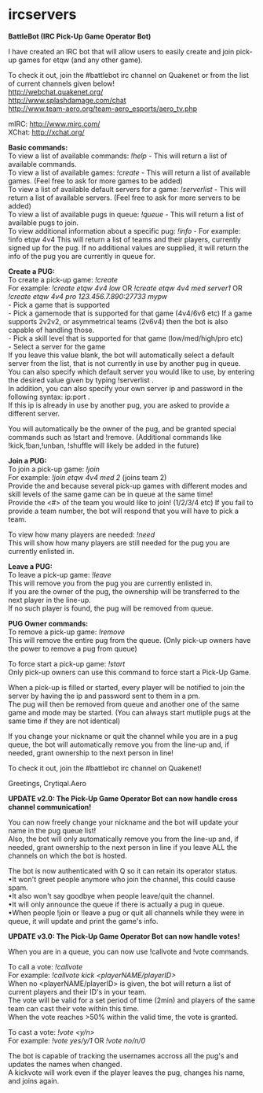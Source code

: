 # ircservers
<b>BattleBot (IRC Pick-Up Game Operator Bot)</b>

I have created an IRC bot that will allow users to easily create and join pick-up games for etqw (and any other game).

To check it out, join the #battlebot irc channel on Quakenet or from the list of current channels given below!   
http://webchat.quakenet.org/   
http://www.splashdamage.com/chat   
http://www.team-aero.org/team-aero_esports/aero_tv.php  
  
mIRC: http://www.mirc.com/   
XChat: http://xchat.org/  
  
<b>Basic commands:</b>    
To view a list of available commands: <i>!help</i> - This will return a list of available commands.  
To view a list of available games: <i>!create</i> - This will return a list of available games. (Feel free to ask for more games to be added)  
To view a list of available default servers for a game: <i>!serverlist</i> - This will return a list of available servers. (Feel free to ask for more servers to be added)  
To view a list of available pugs in queue: <i>!queue</i> - This will return a list of available pugs to join.  
To view additional information about a specific pug: <i>!info</i> - For example: !info etqw 4v4 This will return a list of teams and their players, currently signed up for the pug. If no additional values are supplied, it will return the info of the pug you are currently in queue for.  
  
  
<b>Create a PUG:</b>  
To create a pick-up game: <i>!create <game> <mode> <skill> <server></i>  
For example: <i>!create etqw 4v4 low</i> OR <i>!create etqw 4v4 med server1</i> OR <i>!create etqw 4v4 pro 123.456.7.890:27733 mypw</i>   
<game> - Pick a game that is supported  
<mode> - Pick a gamemode that is supported for that game (4v4/6v6 etc) If a game supports 2v2v2, or asymmetrical teams (2v6v4) then the bot is also capable of handling those.  
<skill> - Pick a skill level that is supported for that game (low/med/high/pro etc)  
<server> - Select a server for the game   
If you leave this value blank, the bot will automatically select a default server from the list, that is not currently in use by another pug in queue.  
You can also specify which default server you would like to use, by entering the desired value given by typing !serverlist .   
In addition, you can also specify your own server ip and password in the following syntax: ip:port .   
If this ip is already in use by another pug, you are asked to provide a different server.  
  
You will automatically be the owner of the pug, and be granted special commands such as !start and !remove. (Additional commands like !kick,!ban,!unban, !shuffle will likely be added in the future)  
  
  
<b>Join a PUG:</b>  
To join a pick-up game: <i>!join</i>   
For example: <i>!join etqw 4v4 med 2</i> (joins team 2)   
Provide the <mode> and <skill> because several pick-up games with different modes and skill levels of the same game can be in queue at the same time!   
Provide the <#> of the team you would like to join! (1/2/3/4 etc) If you fail to provide a team number, the bot will respond that you will have to pick a team.  
  
To view how many players are needed: <i>!need</i>   
This will show how many players are still needed for the pug you are currently enlisted in.  
  
  
<b>Leave a PUG:</b>  
To leave a pick-up game: <i>!leave</i>  
This will remove you from the pug you are currently enlisted in.   
If you are the owner of the pug, the ownership will be transferred to the next player in the line-up.   
If no such player is found, the pug will be removed from queue.  
  
  
<b>PUG Owner commands:</b>  
To remove a pick-up game: <i>!remove</i>   
This will remove the entire pug from the queue. (Only pick-up owners have the power to remove a pug from queue)  
  
To force start a pick-up game: <i>!start</i>  
Only pick-up owners can use this command to force start a Pick-Up Game.  
  
When a pick-up is filled or started, every player will be notified to join the server by having the ip and password sent to them in a pm.   
The pug will then be removed from queue and another one of the same game and mode may be started. (You can always start mutliple pugs at the same time if they are not identical)  
  
If you change your nickname or quit the channel while you are in a pug queue, the bot will automatically remove you from the line-up and, if needed, grant ownership to the next person in line!  
  
To check it out, join the #battlebot irc channel on Quakenet!  
  
Greetings, Crytiqal.Aero  
  
<b>UPDATE v2.0: The Pick-Up Game Operator Bot can now handle cross channel communication!</b>  
  
You can now freely change your nickname and the bot will update your name in the pug queue list!  
Also, the bot will only automatically remove you from the line-up and, if needed, grant ownership to the next person in line if you leave ALL the channels on which the bot is hosted.  
  
The bot is now authenticated with Q so it can retain its operator status.  
•It won't greet people anymore who join the channel, this could cause spam.  
•It also won't say goodbye when people leave/quit the channel.  
•It will only announce the queue if there is actually a pug in queue.  
•When people !join or !leave a pug or quit all channels while they were in queue, it will update and print the game's info.  
  
<b>UPDATE v3.0: The Pick-Up Game Operator Bot can now handle votes!</b>  
  
When you are in a queue, you can now use !callvote and !vote commands.  
  
To call a vote: <i>!callvote <mode></i>  
For example: <i>!callvote kick <playerNAME/playerID></i>  
When no <playerNAME/playerID> is given, the bot will return a list of current players and their ID's in your team.  
The vote will be valid for a set period of time (2min) and players of the same team can cast their vote within this time.  
When the vote reaches >50% within the valid time, the vote is granted.  
  
To cast a vote: <i>!vote <y/n></i>  
For example: <i>!vote yes/y/1</i> OR <i>!vote no/n/0</i>  
  
The bot is capable of tracking the usernames accross all the pug's and updates the names when changed.  
A kickvote will work even if the player leaves the pug, changes his name, and joins again.  
  

